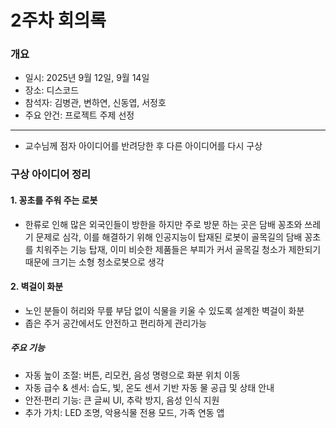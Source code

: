 # 2주차 회의록

### 개요
- 일시: 2025년 9월 12일, 9월 14일
- 장소: 디스코드
- 참석자: 김병관, 변하연, 신동엽, 서정호  
- 주요 안건: 프로젝트 주제 선정  

---
- 교수님께 점자 아이디어를 반려당한 후 다른 아이디어를 다시 구상

### 구상 아이디어 정리

#### 1. 꽁초를 주워 주는 로봇
- 한류로 인해 많은 외국인들이 방한을 하지만 주로 방문 하는 곳은 담배 꽁초와 쓰레기 문제로 심각,
  이를 해결하기 위해 인공지능이 탑재된 로봇이 골목길의 담배 꽁초를 치워주는 기능 탑재,
  이미 비슷한 제품들은 부피가 커서 골목길 청소가 제한되기 때문에 크기는 소형 청소로봇으로 생각


#### 2. 벽걸이 화분
- 노인 분들이 허리와 무릎 부담 없이 식물을 키울 수 있도록 설계한 벽걸이 화분
- 좁은 주거 공간에서도 안전하고 편리하게 관리가능

 ##### 주요 기능
- 자동 높이 조절: 버튼, 리모컨, 음성 명령으로 화분 위치 이동
- 자동 급수 & 센서: 습도, 빛, 온도 센서 기반 자동 물 공급 및 상태 안내
- 안전·편리 기능: 큰 글씨 UI, 추락 방지, 음성 인식 지원
- 추가 가치: LED 조명, 악용식물 전용 모드, 가족 연동 앱
